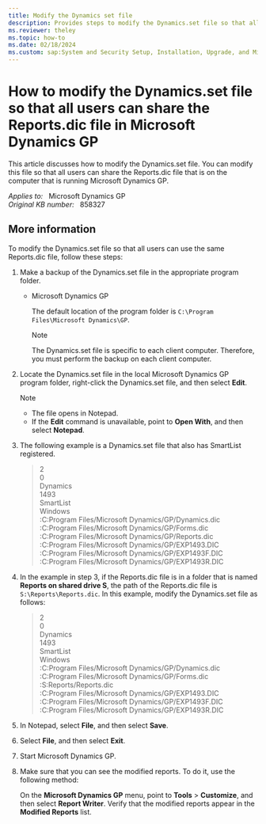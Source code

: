 ```yaml
---
title: Modify the Dynamics set file
description: Provides steps to modify the Dynamics.set file so that all users can use the same Reports.dic file that is shared on a computer that is running Microsoft Dynamics GP.
ms.reviewer: theley
ms.topic: how-to
ms.date: 02/18/2024
ms.custom: sap:System and Security Setup, Installation, Upgrade, and Migrations
---
```

# How to modify the Dynamics.set file so that all users can share the Reports.dic file in Microsoft Dynamics GP

This article discusses how to modify the Dynamics.set file. You can modify this file so that all users can share the Reports.dic file that is on the computer that is running Microsoft Dynamics GP.

_Applies to:_ &nbsp; Microsoft Dynamics GP  
_Original KB number:_ &nbsp; 858327

## More information

To modify the Dynamics.set file so that all users can use the same Reports.dic file, follow these steps:

1. Make a backup of the Dynamics.set file in the appropriate program folder.

   - Microsoft Dynamics GP

     The default location of the program folder is `C:\Program Files\Microsoft Dynamics\GP`.

      > [!NOTE]
      > The Dynamics.set file is specific to each client computer. Therefore, you must perform the backup on each client computer.

2. Locate the Dynamics.set file in the local Microsoft Dynamics GP program folder, right-click the Dynamics.set file, and then select **Edit**.

    > [!NOTE]
    >
    > - The file opens in Notepad.
    > - If the **Edit** command is unavailable, point to **Open With**, and then select **Notepad**.

3. The following example is a Dynamics.set file that also has SmartList registered.

    > 2  
    0  
    Dynamics  
    1493  
    SmartList  
    Windows  
    :C:Program Files/Microsoft Dynamics/GP/Dynamics.dic  
    :C:Program Files/Microsoft Dynamics/GP/Forms.dic  
    :C:Program Files/Microsoft Dynamics/GP/Reports.dic  
    :C:Program Files/Microsoft Dynamics/GP/EXP1493.DIC  
    :C:Program Files/Microsoft Dynamics/GP/EXP1493F.DIC  
    :C:Program Files/Microsoft Dynamics/GP/EXP1493R.DIC

4. In the example in step 3, if the Reports.dic file is in a folder that is named **Reports on shared drive S**, the path of the Reports.dic file is `S:\Reports\Reports.dic`. In this example, modify the Dynamics.set file as follows:

    > 2  
    0  
    Dynamics  
    1493  
    SmartList  
    Windows  
    :C:Program Files/Microsoft Dynamics/GP/Dynamics.dic  
    :C:Program Files/Microsoft Dynamics/GP/Forms.dic  
    :S:Reports/Reports.dic  
    :C:Program Files/Microsoft Dynamics/GP/EXP1493.DIC  
    :C:Program Files/Microsoft Dynamics/GP/EXP1493F.DIC  
    :C:Program Files/Microsoft Dynamics/GP/EXP1493R.DIC

5. In Notepad, select **File**, and then select **Save**.
6. Select **File**, and then select **Exit**.
7. Start Microsoft Dynamics GP.
8. Make sure that you can see the modified reports. To do it, use the following method:

   On the **Microsoft Dynamics GP** menu, point to **Tools** > **Customize**, and then select **Report Writer**. Verify that the modified reports appear in the **Modified Reports** list.
